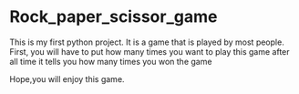 # Rock_paper_scissor_game
This is my first python project. It is a game that is played by most people.
First, you will have to put how many times you want to play this game
after all time it tells you how many times you won the game

Hope,you will enjoy this game.
